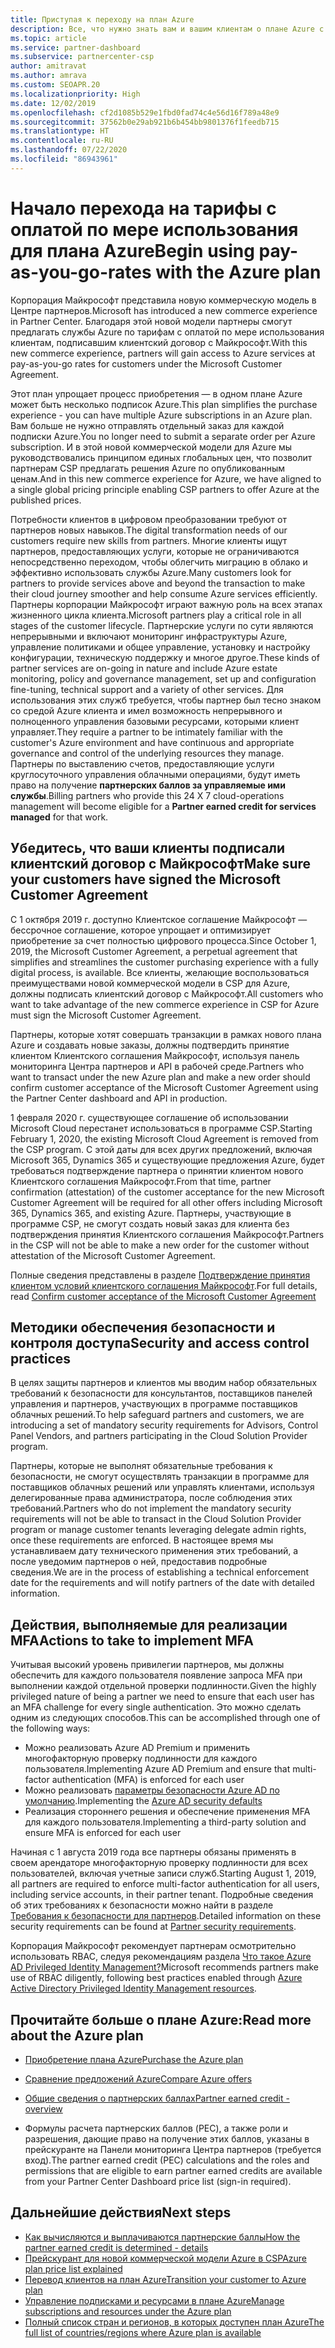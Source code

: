 ```yaml
---
title: Приступая к переходу на план Azure
description: Все, что нужно знать вам и вашим клиентам о плане Azure с оплатой по мере использования, включая первые шаги, меры безопасности и как приступить к работе.
ms.topic: article
ms.service: partner-dashboard
ms.subservice: partnercenter-csp
author: amitravat
ms.author: amrava
ms.custom: SEOAPR.20
ms.localizationpriority: High
ms.date: 12/02/2019
ms.openlocfilehash: cf2d1085b529e1fbd0fad74c4e56d16f789a48e9
ms.sourcegitcommit: 37562b0e29ab921b6b454bb9801376f1feedb715
ms.translationtype: HT
ms.contentlocale: ru-RU
ms.lasthandoff: 07/22/2020
ms.locfileid: "86943961"
---
```

# <a name="begin-using-pay-as-you-go-rates-with-the-azure-plan"></a><span data-ttu-id="e1ea1-103">Начало перехода на тарифы с оплатой по мере использования для плана Azure</span><span class="sxs-lookup"><span data-stu-id="e1ea1-103">Begin using pay-as-you-go-rates with the Azure plan</span></span>

<span data-ttu-id="e1ea1-104">Корпорация Майкрософт представила новую коммерческую модель в Центре партнеров.</span><span class="sxs-lookup"><span data-stu-id="e1ea1-104">Microsoft has introduced a new commerce experience in Partner Center.</span></span>  <span data-ttu-id="e1ea1-105">Благодаря этой новой модели партнеры смогут предлагать службы Azure по тарифам с оплатой по мере использования клиентам, подписавшим клиентский договор с Майкрософт.</span><span class="sxs-lookup"><span data-stu-id="e1ea1-105">With this new commerce experience, partners will gain access to Azure services at pay-as-you-go rates for customers under the Microsoft Customer Agreement.</span></span>

<span data-ttu-id="e1ea1-106">Этот план упрощает процесс приобретения — в одном плане Azure может быть несколько подписок Azure.</span><span class="sxs-lookup"><span data-stu-id="e1ea1-106">This plan simplifies the purchase experience - you can have multiple Azure subscriptions in an Azure plan.</span></span> <span data-ttu-id="e1ea1-107">Вам больше не нужно отправлять отдельный заказ для каждой подписки Azure.</span><span class="sxs-lookup"><span data-stu-id="e1ea1-107">You no longer need to submit a separate order per Azure subscription.</span></span> <span data-ttu-id="e1ea1-108">И в этой новой коммерческой модели для Azure мы руководствовались принципом единых глобальных цен, что позволит партнерам CSP предлагать решения Azure по опубликованным ценам.</span><span class="sxs-lookup"><span data-stu-id="e1ea1-108">And in this new commerce experience for Azure, we have aligned to a single global pricing principle enabling CSP partners to offer Azure at the published prices.</span></span>

<span data-ttu-id="e1ea1-109">Потребности клиентов в цифровом преобразовании требуют от партнеров новых навыков.</span><span class="sxs-lookup"><span data-stu-id="e1ea1-109">The digital transformation needs of our customers require new skills from partners.</span></span> <span data-ttu-id="e1ea1-110">Многие клиенты ищут партнеров, предоставляющих услуги, которые не ограничиваются непосредственно переходом, чтобы облегчить миграцию в облако и эффективно использовать службы Azure.</span><span class="sxs-lookup"><span data-stu-id="e1ea1-110">Many customers look for partners to provide services above and beyond the transaction to make their cloud journey smoother and help consume Azure services efficiently.</span></span> <span data-ttu-id="e1ea1-111">Партнеры корпорации Майкрософт играют важную роль на всех этапах жизненного цикла клиента.</span><span class="sxs-lookup"><span data-stu-id="e1ea1-111">Microsoft partners play a critical role in all stages of the customer lifecycle.</span></span> <span data-ttu-id="e1ea1-112">Партнерские услуги по сути являются непрерывными и включают мониторинг инфраструктуры Azure, управление политиками и общее управление, установку и настройку конфигурации, техническую поддержку и многое другое.</span><span class="sxs-lookup"><span data-stu-id="e1ea1-112">These kinds of partner services are on-going in nature and include Azure estate monitoring, policy and governance management, set up and configuration fine-tuning, technical support and a variety of other services.</span></span> <span data-ttu-id="e1ea1-113">Для использования этих служб требуется, чтобы партнер был тесно знаком со средой Azure клиента и имел возможность непрерывного и полноценного управления базовыми ресурсами, которыми клиент управляет.</span><span class="sxs-lookup"><span data-stu-id="e1ea1-113">They require a partner to be intimately familiar with the customer's Azure environment and have continuous and appropriate governance and control of the underlying resources they manage.</span></span> <span data-ttu-id="e1ea1-114">Партнеры по выставлению счетов, предоставляющие услуги круглосуточного управления облачными операциями, будут иметь право на получение **партнерских баллов за управляемые ими службы**.</span><span class="sxs-lookup"><span data-stu-id="e1ea1-114">Billing partners who provide this 24 X 7 cloud-operations management will become eligible for a **Partner earned credit for services managed** for that work.</span></span>

## <a name="make-sure-your-customers-have-signed-the-microsoft-customer-agreement"></a><span data-ttu-id="e1ea1-115">Убедитесь, что ваши клиенты подписали клиентский договор с Майкрософт</span><span class="sxs-lookup"><span data-stu-id="e1ea1-115">Make sure your customers have signed the Microsoft Customer Agreement</span></span>

<span data-ttu-id="e1ea1-116">С 1 октября 2019 г. доступно Клиентское соглашение Майкрософт — бессрочное соглашение, которое упрощает и оптимизирует приобретение за счет полностью цифрового процесса.</span><span class="sxs-lookup"><span data-stu-id="e1ea1-116">Since October 1, 2019, the Microsoft Customer Agreement, a perpetual agreement that simplifies and streamlines the customer purchasing experience with a fully digital process, is available.</span></span> <span data-ttu-id="e1ea1-117">Все клиенты, желающие воспользоваться преимуществами новой коммерческой модели в CSP для Azure, должны подписать клиентский договор с Майкрософт.</span><span class="sxs-lookup"><span data-stu-id="e1ea1-117">All customers who want to take advantage of the new commerce experience in CSP for Azure must sign the Microsoft Customer Agreement.</span></span>

<span data-ttu-id="e1ea1-118">Партнеры, которые хотят совершать транзакции в рамках нового плана Azure и создавать новые заказы, должны подтвердить принятие клиентом Клиентского соглашения Майкрософт, используя панель мониторинга Центра партнеров и API в рабочей среде.</span><span class="sxs-lookup"><span data-stu-id="e1ea1-118">Partners who want to transact under the new Azure plan and make a new order should confirm customer acceptance of the Microsoft Customer Agreement using the Partner Center dashboard and API in production.</span></span>

<span data-ttu-id="e1ea1-119">1 февраля 2020 г. существующее соглашение об использовании Microsoft Cloud перестанет использоваться в программе CSP.</span><span class="sxs-lookup"><span data-stu-id="e1ea1-119">Starting February 1, 2020, the existing Microsoft Cloud Agreement is removed from the CSP program.</span></span> <span data-ttu-id="e1ea1-120">С этой даты для всех других предложений, включая Microsoft 365, Dynamics 365 и существующие предложения Azure, будет требоваться подтверждение партнера о принятии клиентом нового Клиентского соглашения Майкрософт.</span><span class="sxs-lookup"><span data-stu-id="e1ea1-120">From that time, partner confirmation (attestation) of the customer acceptance for the new Microsoft Customer Agreement will be required for all other offers including Microsoft 365, Dynamics 365, and existing Azure.</span></span> <span data-ttu-id="e1ea1-121">Партнеры, участвующие в программе CSP, не смогут создать новый заказ для клиента без подтверждения принятия Клиентского соглашения Майкрософт.</span><span class="sxs-lookup"><span data-stu-id="e1ea1-121">Partners in the CSP will not be able to make a new order for the customer without attestation of the Microsoft Customer Agreement.</span></span>

<span data-ttu-id="e1ea1-122">Полные сведения представлены в разделе [Подтверждение принятия клиентом условий клиентского соглашения Майкрософт](confirm-customer-agreement.md).</span><span class="sxs-lookup"><span data-stu-id="e1ea1-122">For full details, read [Confirm customer acceptance of the Microsoft Customer Agreement](confirm-customer-agreement.md)</span></span>

## <a name="security-and-access-control-practices"></a><span data-ttu-id="e1ea1-123">Методики обеспечения безопасности и контроля доступа</span><span class="sxs-lookup"><span data-stu-id="e1ea1-123">Security and access control practices</span></span>

<span data-ttu-id="e1ea1-124">В целях защиты партнеров и клиентов мы вводим набор обязательных требований к безопасности для консультантов, поставщиков панелей управления и партнеров, участвующих в программе поставщиков облачных решений.</span><span class="sxs-lookup"><span data-stu-id="e1ea1-124">To help safeguard partners and customers, we are introducing a set of mandatory security requirements for Advisors, Control Panel Vendors, and partners participating in the Cloud Solution Provider program.</span></span>

<span data-ttu-id="e1ea1-125">Партнеры, которые не выполнят обязательные требования к безопасности, не смогут осуществлять транзакции в программе для поставщиков облачных решений или управлять клиентами, используя делегированные права администратора, после соблюдения этих требований.</span><span class="sxs-lookup"><span data-stu-id="e1ea1-125">Partners who do not implement the mandatory security requirements will not be able to transact in the Cloud Solution Provider program or manage customer tenants leveraging delegate admin rights, once these requirements are enforced.</span></span> <span data-ttu-id="e1ea1-126">В настоящее время мы устанавливаем дату технического применения этих требований, а после уведомим партнеров о ней, предоставив подробные сведения.</span><span class="sxs-lookup"><span data-stu-id="e1ea1-126">We are in the process of establishing a technical enforcement date for the requirements and will notify partners of the date with detailed information.</span></span>

## <a name="actions-to-take-to-implement-mfa"></a><span data-ttu-id="e1ea1-127">Действия, выполняемые для реализации MFA</span><span class="sxs-lookup"><span data-stu-id="e1ea1-127">Actions to take to implement MFA</span></span>

<span data-ttu-id="e1ea1-128">Учитывая высокий уровень привилегии партнеров, мы должны обеспечить для каждого пользователя появление запроса MFA при выполнении каждой отдельной проверки подлинности.</span><span class="sxs-lookup"><span data-stu-id="e1ea1-128">Given the highly privileged nature of being a partner we need to ensure that each user has an MFA challenge for every single authentication.</span></span> <span data-ttu-id="e1ea1-129">Это можно сделать одним из следующих способов.</span><span class="sxs-lookup"><span data-stu-id="e1ea1-129">This can be accomplished through one of the following ways:</span></span>

- <span data-ttu-id="e1ea1-130">Можно реализовать Azure AD Premium и применить многофакторную проверку подлинности для каждого пользователя.</span><span class="sxs-lookup"><span data-stu-id="e1ea1-130">Implementing Azure AD Premium and ensure that multi-factor authentication (MFA) is enforced for each user</span></span>
- <span data-ttu-id="e1ea1-131">Можно реализовать [параметры безопасности Azure AD по умолчанию](https://docs.microsoft.com/azure/active-directory/conditional-access/concept-conditional-access-security-defaults).</span><span class="sxs-lookup"><span data-stu-id="e1ea1-131">Implementing the [Azure AD security defaults](https://docs.microsoft.com/azure/active-directory/conditional-access/concept-conditional-access-security-defaults)</span></span>
- <span data-ttu-id="e1ea1-132">Реализация стороннего решения и обеспечение применения MFA для каждого пользователя.</span><span class="sxs-lookup"><span data-stu-id="e1ea1-132">Implementing a third-party solution and ensure MFA is enforced for each user</span></span>

<span data-ttu-id="e1ea1-133">Начиная с 1 августа 2019 года все партнеры обязаны применять в своем арендаторе многофакторную проверку подлинности для всех пользователей, включая учетные записи служб.</span><span class="sxs-lookup"><span data-stu-id="e1ea1-133">Starting August 1, 2019, all partners are required to enforce multi-factor authentication for all users, including service accounts, in their partner tenant.</span></span> <span data-ttu-id="e1ea1-134">Подробные сведения об этих требованиях к безопасности можно найти в разделе [Требования к безопасности для партнеров](partner-security-requirements.md).</span><span class="sxs-lookup"><span data-stu-id="e1ea1-134">Detailed information on these security requirements can be found at [Partner security requirements](partner-security-requirements.md).</span></span>

<span data-ttu-id="e1ea1-135">Корпорация Майкрософт рекомендует партнерам осмотрительно использовать RBAC, следуя рекомендациям раздела [Что такое Azure AD Privileged Identity Management?](https://docs.microsoft.com/azure/active-directory/privileged-identity-management/pim-configure)</span><span class="sxs-lookup"><span data-stu-id="e1ea1-135">Microsoft recommends partners make use of RBAC diligently, following best practices enabled through [Azure Active Directory Privileged Identity Management resources](https://docs.microsoft.com/azure/active-directory/privileged-identity-management/pim-configure).</span></span>

## <a name="read-more-about-the-azure-plan"></a><span data-ttu-id="e1ea1-136">Прочитайте больше о плане Azure:</span><span class="sxs-lookup"><span data-stu-id="e1ea1-136">Read more about the Azure plan</span></span>

- [<span data-ttu-id="e1ea1-137">Приобретение плана Azure</span><span class="sxs-lookup"><span data-stu-id="e1ea1-137">Purchase the Azure plan</span></span>](purchase-azure-plan.md)

- [<span data-ttu-id="e1ea1-138">Сравнение предложений Azure</span><span class="sxs-lookup"><span data-stu-id="e1ea1-138">Compare Azure offers</span></span>](compare-azure-offers.md)

- [<span data-ttu-id="e1ea1-139">Общие сведения о партнерских баллах</span><span class="sxs-lookup"><span data-stu-id="e1ea1-139">Partner earned credit - overview</span></span>](partner-earned-credit.md)

- <span data-ttu-id="e1ea1-140">Формулы расчета партнерских баллов (PEC), а также роли и разрешения, дающие право на получение этих баллов, указаны в прейскуранте на Панели мониторинга Центра партнеров (требуется вход).</span><span class="sxs-lookup"><span data-stu-id="e1ea1-140">The partner earned credit (PEC) calculations and the roles and permissions that are eligible to earn partner earned credits are available from your Partner Center Dashboard price list (sign-in required).</span></span>

## <a name="next-steps"></a><span data-ttu-id="e1ea1-141">Дальнейшие действия</span><span class="sxs-lookup"><span data-stu-id="e1ea1-141">Next steps</span></span> 

- [<span data-ttu-id="e1ea1-142">Как вычисляются и выплачиваются партнерские баллы</span><span class="sxs-lookup"><span data-stu-id="e1ea1-142">How the partner earned credit is determined - details</span></span>](partner-earned-credit-explanation.md)
- [<span data-ttu-id="e1ea1-143">Прейскурант для новой коммерческой модели Azure в CSP</span><span class="sxs-lookup"><span data-stu-id="e1ea1-143">Azure plan price list explained</span></span>](azure-plan-price-list.md)
- [<span data-ttu-id="e1ea1-144">Перевод клиентов на план Azure</span><span class="sxs-lookup"><span data-stu-id="e1ea1-144">Transition your customer to Azure plan</span></span>](azure-plan-transition.md)
- [<span data-ttu-id="e1ea1-145">Управление подписками и ресурсами в плане Azure</span><span class="sxs-lookup"><span data-stu-id="e1ea1-145">Manage subscriptions and resources under the Azure plan</span></span>](azure-plan-manage.md)
- [<span data-ttu-id="e1ea1-146">Полный список стран и регионов, в которых доступен план Azure</span><span class="sxs-lookup"><span data-stu-id="e1ea1-146">The full list of countries/regions where Azure plan is available</span></span>](https://query.prod.cms.rt.microsoft.com/cms/api/am/binary/RE3QN0x)
